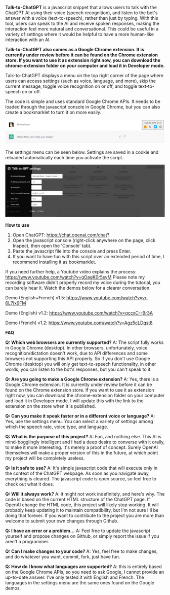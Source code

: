 **Talk-to-ChatGPT** is a javascript snippet that allows users to talk with the ChatGPT AI using their voice (speech recognition), and listen to the bot's answer with a voice (text-to-speech), rather than just by typing. With this tool, users can speak to the AI and receive spoken responses, making the interaction feel more natural and conversational. This could be useful in a variety of settings where it would be helpful to have a more human-like interaction with an AI.

**Talk-to-ChatGPT also comes as a Google Chrome extension. It is currently under review before it can be found on the Chrome extension store. If you want to use it as extension right now, you can download the chrome-extension folder on your computer and load it in Developer mode.**

Talk-to-ChatGPT displays a menu on the top right corner of the page where users can access settings (such as voice, language, and more), skip the current message, toggle voice recognition on or off, and toggle text-to-speech on or off.

The code is simple and uses standard Google Chrome APIs. It needs to be loaded through the javascript console in Google Chrome, but you can also create a bookmarklet to turn it on more easily.

![Talk-to-GPT Menu](/images/menu.png?raw=true "Talk-to-GPT Menu")

The settings menu can be seen below. Settings are saved in a cookie and reloaded automatically each time you activate the script.

![Settings dialog](/images/settings.png?raw=true "Settings dialog")


**How to use**

1. Open ChatGPT: https://chat.openai.com/chat?
2. Open the javascript console (right-click anywhere on the page, click Inspect, then open the 'Console' tab).
3. Paste the javascript file into the console and press Enter.
4. If you want to have fun with this script over an extended period of time, I recommend installing it as bookmarklet.

If you need further help, a Youtube video explains the process: https://www.youtube.com/watch?v=gOagK0r5syM Please note my recording software didn't properly record my voice during the tutorial, you can barely hear it. Watch the demos below for a clearer conversation.

Demo (English+French) v1.5: https://www.youtube.com/watch?v=vr-6L7Ix9FM

Demo (English) v1.2: https://www.youtube.com/watch?v=qccxC--9r3A

Demo (French) v1.2: https://www.youtube.com/watch?v=Agz5cLDqst8


**FAQ**

**Q: Which web browsers are currently supported?** 
A: The script fully works in Google Chrome (desktop). In other browsers, unfortunately, voice recognition/dictation doesn't work, due to API differences and some browsers not supporting
this API properly. So if you don't use Google Chrome (desktop) you will only get text-to-speech functionality, in other words, you can listen to the bot's responses, but you can't speak to it.

**Q: Are you going to make a Google Chrome extension?** 
A: Yes, there is a Google Chrome extension. It is currently under review before it can be found on the Chrome extension store. If you want to use it as extension right now, you can download the chrome-extension folder on your computer and load it in Developer mode. I will update this with the link to the extension on the store when it is published.

**Q: Can you make it speak faster or in a different voice or language?** A: Yes, use the settings menu. You can select a variety of settings among which the speech rate, voice type, and language.

**Q: What is the purpose of this project?**
A: Fun, and nothing else. This AI is mind-bogglingly intelligent and I had a deep desire to converse with it orally, to make it more interesting. It's merely a proof of concept. Surely OpenAI themselves will make a proper version of this in the future, at which point my project will be completely useless.

**Q: Is it safe to use?**
A: It's simple javascript code that will execute only in the context of the ChatGPT webpage. As soon as you navigate away, everything is cleared. The javascript code is open source, so feel free to check out what it does.

**Q: Will it always work?**
A: it might not work indefinitely, and here's why. The code is based on the current HTML structure of the ChatGPT page. If OpenAI change the HTML code, this project will likely stop working. It will probably keep updating it to maintain compatibility, but I'm not sure I'll be doing that forever. If you want to contribute to the project you are more than welcome to submit your own changes through Github.

**Q: I have an error or a problem...**
A: Feel free to update the javascript yourself and propose changes on Github, or simply report the issue if you aren't a programmer.

**Q: Can I make changes to your code?**
A: Yes, feel free to make changes, and do whatever you want, commit, fork, just have fun.

**Q: How do I know what languages are supported?**
A: this is entirely based on the Google Chrome APIs, so you need to ask Google, I cannot provide an up-to-date answer. I've only tested it with English and French. The languages in the settings menu are the same ones found on the Google demos.
